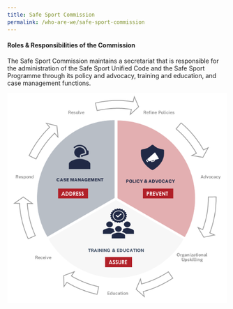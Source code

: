 ```yaml
---
title: Safe Sport Commission
permalink: /who-are-we/safe-sport-commission
---
```


#### Roles & Responsibilities of the Commission

The Safe Sport Commission maintains a secretariat that is responsible for the administration of the Safe Sport Unified Code and the Safe Sport Programme through its policy and advocacy, training and education, and case management functions. 

![Alt text for image on Isomer site](/images/ModusOperandi.png)

